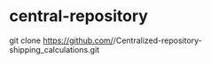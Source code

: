 # central-repository
git clone https://github.com/<Pranavi16-star>/Centralized-repository-shipping_calculations.git
